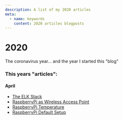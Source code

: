 ```yaml
---
description: A list of my 2020 articles
meta:
  - name: keywords
    content: 2020 articles blogposts
---
```


# 2020

The coronavirus year... and the year I started this "blog"

### This years "articles":

#### April
- [The ELK Stack](./04-10-the-elk-stack.md)
- [RaspberryPi as Wireless Access Point](./04-11-raspberry-pi-wireless-accesspoint.md)
- [RaspberryPi Temperature](./04-12-raspberry-pi-temperature.md)
- [RaspberryPi Default Setup](./04-13-raspberry-pi-setup.md)
